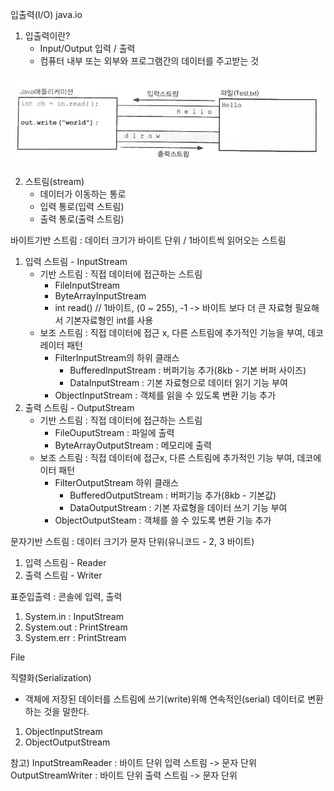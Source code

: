 입출력(I/O)
java.io
1. 입출력이란?
    - Input/Output   입력 / 출력
    - 컴퓨터 내부 또는 외부와 프로그램간의 데이터를 주고받는 것
<img src="../img/Java애플리케이션과_파일간의_입출력.png">

2. 스트림(stream)
    - 데이터가 이동하는 통로
    - 입력 통로(입력 스트림)
    - 출력 통로(출력 스트림)


바이트기반 스트림 : 데이터 크기가 바이트 단위 / 1바이트씩 읽어오는 스트림
1. 입력 스트림 - InputStream
   - 기반 스트림 : 직접 데이터에 접근하는 스트림
     - FileInputStream
     - ByteArrayInputStream
     - int read() // 1바이트, (0 ~ 255), -1 -> 바이트 보다 더 큰 자료형 필요해서 기본자료형인 int를 사용
   - 보조 스트림 : 직접 데이터에 접근 x, 다른 스트림에 추가적인 기능을 부여, 데코레이터 패턴
     - FilterInputStream의 하위 클래스
       - BufferedInputStream : 버퍼기능 추가(8kb - 기본 버퍼 사이즈)
       - DataInputStream : 기본 자료형으로 데이터 읽기 기능 부여
     - ObjectInputStream : 객체를 읽을 수 있도록 변환 기능 추가
2. 출력 스트림 - OutputStream
    - 기반 스트림 : 직접 데이터에 접근하는 스트림
      - FileOuputStream : 파일에 출력
      - ByteArrayOutputStream : 메모리에 출력
    - 보조 스트림 : 직접 데이터에 접근x, 다른 스트림에 추가적인 기능 부여, 데코에이터 패턴
      - FilterOutputStream 하위 클래스
        - BufferedOutputStream : 버퍼기능 추가(8kb - 기본값)
        - DataOutputStream : 기본 자료형을 데이터 쓰기 기능 부여
      - ObjectOutputSteam : 객체를 쓸 수 있도록 변환 기능 추가


문자기반 스트림 : 데이터 크기가 문자 단위(유니코드 - 2, 3 바이트)
1. 입력 스트림 - Reader
2. 출력 스트림 - Writer


표준입출력 : 콘솔에 입력, 출력
1. System.in : InputStream
2. System.out : PrintStream
3. System.err : PrintStream

File


직렬화(Serialization)
- 객체에 저장된 데이터를 스트림에 쓰기(write)위해 연속적인(serial) 데이터로 변환하는 것을 말한다.
1. ObjectInputStream
2. ObjectOutputStream



참고)
InputStreamReader : 바이트 단위 입력 스트림 -> 문자 단위
	OutputStreamWriter : 바이트 단위 출력 스트림 -> 문자 단위